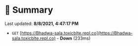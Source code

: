 # 📖 Summary
Last updated: **8/8/2021, 4:47:17 PM**

- `GET` [https://Bhadwa-sala.toxicblte.repl.co](https://Bhadwa-sala.toxicblte.repl.co) - **Down** (233ms)
